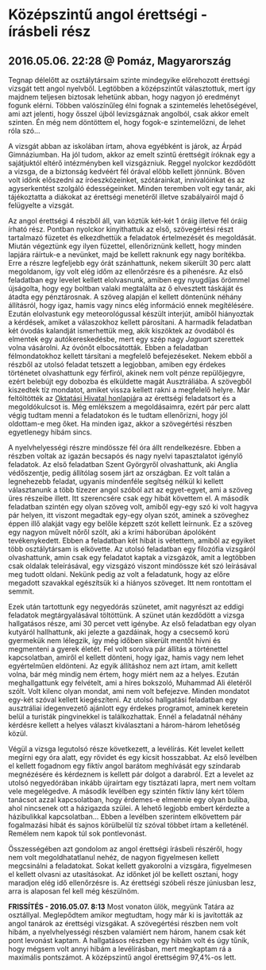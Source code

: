 # Középszintű angol érettségi - írásbeli rész
## 2016.05.06. 22:28 @ Pomáz, Magyarország
Tegnap délelőtt az osztálytársaim szinte mindegyike előrehozott érettségi vizsgát tett angol nyelvből. Legtöbben a középszintűt választottuk, mert így majdnem teljesen biztosak lehetünk abban, hogy nagyon jó eredményt fogunk elérni. Többen valószínűleg élni fognak a szintemelés lehetőségével, ami azt jelenti, hogy ősszel újból levizsgáznak angolból, csak akkor emelt szinten. Én még nem döntöttem el, hogy fogok-e szintemelőzni, de lehet róla szó...

A vizsgát abban az iskolában írtam, ahova egyébként is járok, az Árpád Gimnáziumban. Ha jól tudom, akkor az emelt szintű érettségit íróknak egy a sajátjuktól eltérő intézményben kell vizsgázniuk. Reggel nyolckor kezdődött a vizsga, de a biztonság kedvéért fél órával előbb kellett jönnünk. Bőven volt időnk előszedni az íróeszközeinket, szótárainkat, innivalóinkat és az agyserkentést szolgáló édességeinket. Minden teremben volt egy tanár, aki tájékoztatta a diákokat az érettségi menetéről illetve szabályairól majd ő felügyelte a vizsgát.

Az angol érettségi 4 részből áll, van köztük két-két 1 óráig illetve fél óráig írható rész. Pontban nyolckor kinyithattuk az első, szövegértési részt tartalmazó füzetet és elkezdhettük a feladatok értelmezését és megoldását. Miután végeztünk egy ilyen füzettel, ellenőriznünk kellett, hogy minden lapjára ráírtuk-e a nevünket, majd be kellett raknunk egy nagy borítékba. Erre a részre legfeljebb egy órát szánhattunk, nekem sikerült 30 perc alatt megoldanom, így volt elég időm az ellenőrzésre és a pihenésre. Az első feladatban egy levelet kellett elolvasnunk, amiben egy nyugdíjas örömmel újságolta, hogy egy boltban valaki megtalálta az ő elvesztett táskáját és átadta egy pénztárosnak. A szöveg alapján el kellett döntenünk néhány állításról, hogy igaz, hamis vagy nincs elég információ ennek megítélésére. Ezután elolvastunk egy meteorológussal készült interjút, amiből hiányoztak a kérdések, amiket a válaszokhoz kellett párosítani. A harmadik feladatban két óvodás kalandját ismerhettük meg, akik kiszöktek az óvodából és elmentek egy autókereskedésbe, mert egy szép nagy *Jaguar*t szerettek volna vásárolni. Az óvónőt elbocsátották. Ebben a feladatban félmondatokhoz kellett társítani a megfelelő befejezéseket. Nekem ebből a részből az utolsó feladat tetszett a legjobban, amiben egy érdekes történetet olvashattunk egy férfiról, akinek nem volt pénze repülőjegyre, ezért belebújt egy dobozba és elküldette magát Ausztráliába. A szövegből kiszedtek tíz mondatot, amiket vissza kellett rakni a megfelelő helyre. Már feltöltötték az [Oktatási Hivatal honlapjá](http://www.oktatas.hu/)ra az érettségi feladatsort és a megoldókulcsot is. Még emlékszem a megoldásaimra, ezért pár perc alatt végig tudtam menni a feladatokon és le tudtam ellenőrizni, hogy jól oldottam-e meg őket. Ha minden igaz, akkor a szövegértési részben egyetlenegy hibám sincs.

A nyelvhelyességi részre mindössze fél óra állt rendelkezésre. Ebben a részben voltak az igazán becsapós és nagy nyelvi tapasztalatot igénylő feladatok. Az első feladatban Szent Györgyről olvashattunk, aki Anglia védőszentje, pedig állítólag sosem járt az országban. Ez volt talán a legnehezebb feladat, ugyanis mindenféle segítség nélkül ki kellett választanunk a több tízezer angol szóból azt az egyet-egyet, ami a szöveg üres részeibe illett. Itt szerencsére csak egy hibát követtem el. A második feladatban szintén egy olyan szöveg volt, amiből egy-egy szó ki volt hagyva pár helyen, itt viszont megadtak egy-egy olyan szót, aminek a szöveghez éppen illő alakját vagy egy belőle képzett szót kellett leírnunk. Ez a szöveg egy nagyon művelt nőről szólt, aki a krími háborúban ápolóként tevékenykedett. Ebben a feladatban két hibát is vétettem, amiből az egyiket több osztálytársam is elkövette. Az utolsó feladatban egy filozófia vizsgáról olvashattunk, amin csak egy feladatot kaptak a vizsgázók, amit a legtöbben csak oldalak teleírásával, egy vizsgázó viszont mindössze két szó leírásával meg tudott oldani. Nekünk pedig az volt a feladatunk, hogy az előre megadott szavakkal egészítsük ki a hiányos szöveget. Itt nem rontottam el semmit.

Ezek után tartottunk egy negyedórás szünetet, amit nagyrészt az eddigi feladatok megtárgyalásával töltöttünk. A szünet után kezdődött a vizsga hallgatásos része, ami 30 percet vett igénybe. Az első feladatban egy olyan kutyáról hallhattunk, aki jelezte a gazdáinak, hogy a csecsemő korú gyermekük nem lélegzik, így még időben sikerült mentőt hívni és megmenteni a gyerek életét. Fel volt sorolva pár állítás a történettel kapcsolatban, amiről el kellett dönteni, hogy igaz, hamis vagy nem lehet egyértelműen eldönteni. Az egyik állításhoz nem azt írtam, amit kellett volna, bár még mindig nem értem, hogy miért nem az a helyes. Ezután meghallgattunk egy felvételt, ami a híres bokszoló, Muhammad Ali életéről szólt. Volt kilenc olyan mondat, ami nem volt befejezve. Minden mondatot egy-két szóval kellett kiegészíteni. Az utolsó hallgatási feladatban egy ausztráliai idegenvezető ajánlott egy érdekes programot, aminek keretein belül a turisták pingvinekkel is találkozhattak. Ennél a feladatnál néhány kérdésre kellett a helyes választ kiválasztani a három-három lehetőség közül.

Végül a vizsga legutolsó része következett, a levélírás. Két levelet kellett megírni egy óra alatt, egy rövidet és egy kicsit hosszabbat. Az első levélben el kellett fogadnom egy fiktív angol barátom meghívását egy színdarab megnézésére és kérdeznem is kellett pár dolgot a darabról. Ezt a levelet az utolsó negyedórában inkább újraírtam egy tisztázati lapra, mert nem voltam vele megelégedve. A második levélben egy szintén fiktív lány kért tőlem tanácsot azzal kapcsolatban, hogy érdemes-e elmennie egy olyan buliba, ahol nincsenek ott a házigazda szülei. A lehető legjobb embert kérdezte a házibulikkal kapcsolatban... Ebben a levélben szerintem elkövettem pár fogalmazási hibát és sajnos körülbelül tíz szóval többet írtam a kelleténél. Remélem nem kapok túl sok pontlevonást.

Összességében azt gondolom az angol érettségi írásbeli részéről, hogy nem volt megoldhatatlanul nehéz, de nagyon figyelmesen kellett megcsinálni a feladatokat. Sokat kellett gyakorolni a vizsgára, figyelmesen el kellett olvasni az utasításokat. Az időnket jól be kellett osztani, hogy maradjon elég idő ellenőrzésre is. Az érettségi szóbeli része júniusban lesz, arra is alaposan fel kell még készülnöm.

**FRISSÍTÉS - 2016.05.07. 8:13**
Most vonaton ülök, megyünk Tatára az osztállyal. Meglepődtem amikor megtudtam, hogy már ki is javították az angol tanárok az érettségi vizsgákat. A szövegértési részben nem volt hibám, a nyelvhelyességi részben valamiért nem három, hanem csak két pont levonást kaptam. A hallgatásos részben egy hibám volt és úgy tűnik, hogy mégsem volt annyi hibám a levélírásban, mert megkaptam rá a maximális pontszámot. A középszintű angol érettségim 97,4%-os lett.
<!--stackedit_data:
eyJoaXN0b3J5IjpbMTczMTI4MDg1OF19
-->